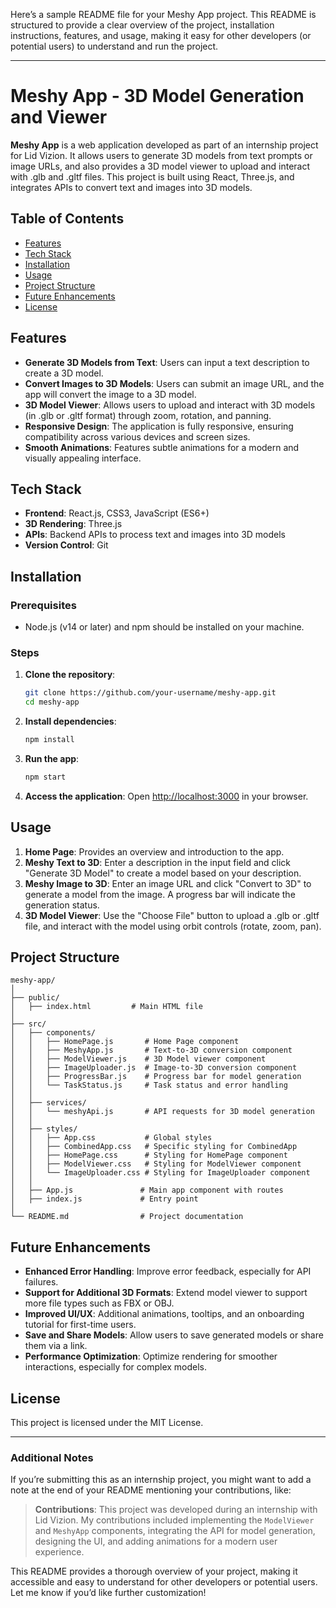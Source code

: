 Here’s a sample README file for your Meshy App project. This README is structured to provide a clear overview of the project, installation instructions, features, and usage, making it easy for other developers (or potential users) to understand and run the project.

---

# Meshy App - 3D Model Generation and Viewer

**Meshy App** is a web application developed as part of an internship project for Lid Vizion. It allows users to generate 3D models from text prompts or image URLs, and also provides a 3D model viewer to upload and interact with .glb and .gltf files. This project is built using React, Three.js, and integrates APIs to convert text and images into 3D models.

## Table of Contents

- [Features](#features)
- [Tech Stack](#tech-stack)
- [Installation](#installation)
- [Usage](#usage)
- [Project Structure](#project-structure)
- [Future Enhancements](#future-enhancements)
- [License](#license)

## Features

- **Generate 3D Models from Text**: Users can input a text description to create a 3D model.
- **Convert Images to 3D Models**: Users can submit an image URL, and the app will convert the image to a 3D model.
- **3D Model Viewer**: Allows users to upload and interact with 3D models (in .glb or .gltf format) through zoom, rotation, and panning.
- **Responsive Design**: The application is fully responsive, ensuring compatibility across various devices and screen sizes.
- **Smooth Animations**: Features subtle animations for a modern and visually appealing interface.

## Tech Stack

- **Frontend**: React.js, CSS3, JavaScript (ES6+)
- **3D Rendering**: Three.js
- **APIs**: Backend APIs to process text and images into 3D models
- **Version Control**: Git

## Installation

### Prerequisites
- Node.js (v14 or later) and npm should be installed on your machine.

### Steps
1. **Clone the repository**:
   ```bash
   git clone https://github.com/your-username/meshy-app.git
   cd meshy-app
   ```

2. **Install dependencies**:
   ```bash
   npm install
   ```

3. **Run the app**:
   ```bash
   npm start
   ```

4. **Access the application**:
   Open [http://localhost:3000](http://localhost:3000) in your browser.

## Usage

1. **Home Page**: Provides an overview and introduction to the app.
2. **Meshy Text to 3D**: Enter a description in the input field and click "Generate 3D Model" to create a model based on your description.
3. **Meshy Image to 3D**: Enter an image URL and click "Convert to 3D" to generate a model from the image. A progress bar will indicate the generation status.
4. **3D Model Viewer**: Use the "Choose File" button to upload a .glb or .gltf file, and interact with the model using orbit controls (rotate, zoom, pan).

## Project Structure

```
meshy-app/
│
├── public/
│   ├── index.html         # Main HTML file
│
├── src/
│   ├── components/
│   │   ├── HomePage.js       # Home Page component
│   │   ├── MeshyApp.js       # Text-to-3D conversion component
│   │   ├── ModelViewer.js    # 3D Model viewer component
│   │   ├── ImageUploader.js  # Image-to-3D conversion component
│   │   ├── ProgressBar.js    # Progress bar for model generation
│   │   └── TaskStatus.js     # Task status and error handling
│   │
│   ├── services/
│   │   └── meshyApi.js       # API requests for 3D model generation
│   │
│   ├── styles/
│   │   ├── App.css           # Global styles
│   │   ├── CombinedApp.css   # Specific styling for CombinedApp
│   │   ├── HomePage.css      # Styling for HomePage component
│   │   ├── ModelViewer.css   # Styling for ModelViewer component
│   │   └── ImageUploader.css # Styling for ImageUploader component
│   │
│   ├── App.js               # Main app component with routes
│   ├── index.js             # Entry point
│
└── README.md                # Project documentation
```


## Future Enhancements

- **Enhanced Error Handling**: Improve error feedback, especially for API failures.
- **Support for Additional 3D Formats**: Extend model viewer to support more file types such as FBX or OBJ.
- **Improved UI/UX**: Additional animations, tooltips, and an onboarding tutorial for first-time users.
- **Save and Share Models**: Allow users to save generated models or share them via a link.
- **Performance Optimization**: Optimize rendering for smoother interactions, especially for complex models.

## License

This project is licensed under the MIT License.

---

### Additional Notes

If you’re submitting this as an internship project, you might want to add a note at the end of your README mentioning your contributions, like:

> **Contributions**: This project was developed during an internship with Lid Vizion. My contributions included implementing the `ModelViewer` and `MeshyApp` components, integrating the API for model generation, designing the UI, and adding animations for a modern user experience.

This README provides a thorough overview of your project, making it accessible and easy to understand for other developers or potential users. Let me know if you’d like further customization!
